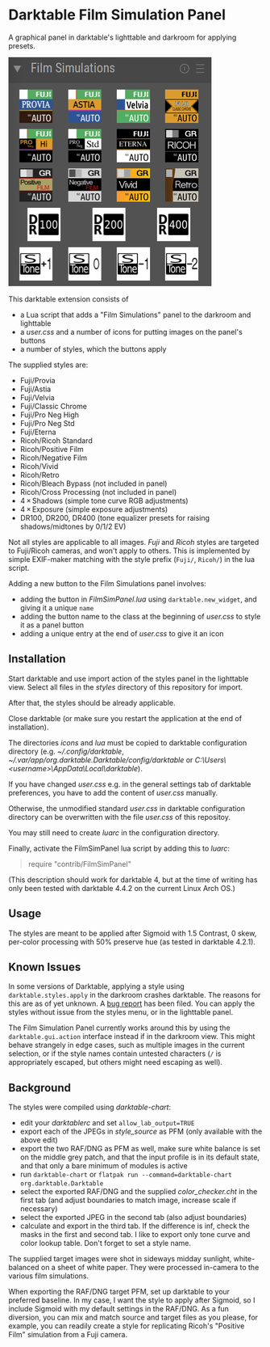 # Darktable Film Simulation Panel

A graphical panel in darktable's lighttable and darkroom for applying presets.

![Screenshot](screenshot.png)

This darktable extension consists of

- a Lua script that adds a "Film Simulations" panel to the darkroom and lighttable
- a *user.css* and a number of icons for putting images on the panel's buttons
- a number of styles, which the buttons apply

The supplied styles are:
- Fuji/Provia
- Fuji/Astia
- Fuji/Velvia
- Fuji/Classic Chrome
- Fuji/Pro Neg High
- Fuji/Pro Neg Std
- Fuji/Eterna
- Ricoh/Ricoh Standard
- Ricoh/Positive Film
- Ricoh/Negative Film
- Ricoh/Vivid
- Ricoh/Retro
- Ricoh/Bleach Bypass (not included in panel)
- Ricoh/Cross Processing (not included in panel)
- 4 × Shadows (simple tone curve RGB adjustments)
- 4 × Exposure (simple exposure adjustments)
- DR100, DR200, DR400 (tone equalizer presets for raising shadows/midtones by 0/1/2 EV)

Not all styles are applicable to all images. *Fuji* and *Ricoh* styles are targeted to Fuji/Ricoh cameras, and won't apply to others. This is implemented by simple EXIF-maker matching with the style prefix (`Fuji/`, `Ricoh/`) in the lua script.

Adding a new button to the Film Simulations panel involves:
- adding the button in *FilmSimPanel.lua* using `darktable.new_widget`, and giving it a unique `name`
- adding the button name to the class at the beginning of *user.css* to style it as a panel button
- adding a unique entry at the end of *user.css* to give it an icon

## Installation

Start darktable and use import action of the styles panel in the lighttable view.
Select all files in the *styles* directory of this repository for import.

After that, the styles should be already applicable.

Close darktable (or make sure you restart the application at the end of installation).

The directories *icons* and *lua* must be copied to darktable configuration directory (e.g. *~/.config/darktable*, *~/.var/app/org.darktable.Darktable/config/darktable* or *C:\Users\\\<username>\AppData\Local\darktable*).

If you have changed *user.css* e.g. in the general settings tab of darktable preferences, you have to add the content of *user.css* manually.

Otherwise, the unmodified standard *user.css* in darktable configuration directory can be overwritten with the file *user.css* of this repositoy.

You may still need to create *luarc* in the configuration directory.

Finally, activate the FilmSimPanel lua script by adding this to *luarc*:

> require "contrib/FilmSimPanel"

(This description should work for darktable 4, but at the time of writing has only been tested with darktable 4.4.2 on the current Linux Arch OS.)

## Usage

The styles are meant to be applied after Sigmoid with 1.5 Contrast, 0 skew, per-color processing with 50% preserve hue (as tested in darktable 4.2.1).

## Known Issues

In some versions of Darktable, applying a style using `darktable.styles.apply` in the darkroom crashes darktable. The reasons for this are as of yet unknown. A [bug report](https://github.com/darktable-org/darktable/issues/13985) has been filed. You can apply the styles without issue from the styles menu, or in the lighttable panel.

The Film Simulation Panel currently works around this by using the `darktable.gui.action` interface instead if in the darkroom view. This might behave strangely in edge cases, such as multiple images in the current selection, or if the style names contain untested characters (`/` is appropriately escaped, but others might need escaping as well).

## Background

The styles were compiled using *darktable-chart*:

- edit your *darktablerc* and set `allow_lab_output=TRUE`
- export each of the JPEGs in *style_source* as PFM (only available with the above edit)
- export the two RAF/DNG as PFM as well, make sure white balance is set on the middle grey patch, and that the input profile is in its default state, and that only a bare minimum of modules is active
- run `darktable-chart` or `flatpak run --command=darktable-chart org.darktable.Darktable`
- select the exported RAF/DNG and the supplied *color_checker.cht* in the first tab (and adjust boundaries to match image, increase scale if necessary)
- select the exported JPEG in the second tab (also adjust boundaries)
- calculate and export in the third tab. If the difference is inf, check the masks in the first and second tab. I like to export only tone curve and color lookup table. Don't forget to set a style name.

The supplied target images were shot in sideways midday sunlight, white-balanced on a sheet of white paper. They were processed in-camera to the various film simulations.

When exporting the RAF/DNG target PFM, set up darktable to your preferred baseline. In my case, I want the style to apply after Sigmoid, so I include Sigmoid with my default settings in the RAF/DNG. As a fun diversion, you can mix and match source and target files as you please, for example, you can readily create a style for replicating Ricoh's "Positive Film" simulation from a Fuji camera.
